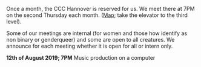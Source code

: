 Once a month, the CCC Hannover is reserved for us. We meet there at 7PM on the second Thursday each month.
([Map](https://www.openstreetmap.org/way/28166185#map=19/52.38811/9.71793); take the elevator to the third level).

Some of our meetings are internal (for women and those how identify as non binary or genderqueer)
and some are open to all creatures.
We announce for each meeting whether it is open for all or intern only.

<div class="box" markdown="1">
<strong>12th of August 2019; 7PM</strong> Music production on a computer
</div>
